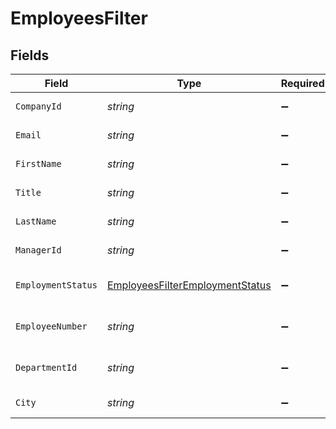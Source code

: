 # EmployeesFilter


## Fields

| Field                                                                                         | Type                                                                                          | Required                                                                                      | Description                                                                                   | Example                                                                                       |
| --------------------------------------------------------------------------------------------- | --------------------------------------------------------------------------------------------- | --------------------------------------------------------------------------------------------- | --------------------------------------------------------------------------------------------- | --------------------------------------------------------------------------------------------- |
| `CompanyId`                                                                                   | *string*                                                                                      | :heavy_minus_sign:                                                                            | Company ID to filter on                                                                       | 1234                                                                                          |
| `Email`                                                                                       | *string*                                                                                      | :heavy_minus_sign:                                                                            | Email to filter on                                                                            | elon@tesla.com                                                                                |
| `FirstName`                                                                                   | *string*                                                                                      | :heavy_minus_sign:                                                                            | First Name to filter on                                                                       | Elon                                                                                          |
| `Title`                                                                                       | *string*                                                                                      | :heavy_minus_sign:                                                                            | Job title to filter on                                                                        | Manager                                                                                       |
| `LastName`                                                                                    | *string*                                                                                      | :heavy_minus_sign:                                                                            | Last Name to filter on                                                                        | Musk                                                                                          |
| `ManagerId`                                                                                   | *string*                                                                                      | :heavy_minus_sign:                                                                            | Manager id to filter on                                                                       | 1234                                                                                          |
| `EmploymentStatus`                                                                            | [EmployeesFilterEmploymentStatus](../../Models/Components/EmployeesFilterEmploymentStatus.md) | :heavy_minus_sign:                                                                            | Employment status to filter on                                                                | active                                                                                        |
| `EmployeeNumber`                                                                              | *string*                                                                                      | :heavy_minus_sign:                                                                            | Employee number to filter on                                                                  | 123456-AB                                                                                     |
| `DepartmentId`                                                                                | *string*                                                                                      | :heavy_minus_sign:                                                                            | ID of the department to filter on                                                             | 1234                                                                                          |
| `City`                                                                                        | *string*                                                                                      | :heavy_minus_sign:                                                                            | City to filter on                                                                             | San Francisco                                                                                 |